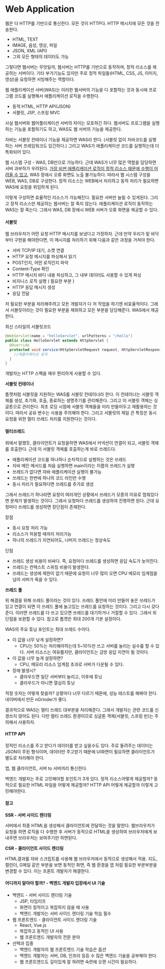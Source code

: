 # Web Application



웹은 다 HTTP를 기반으로 통신한다. 모든 것이 HTTP다. HTTP 메시지에 모든 것을 전송한다.

- HTML, TEXT
- IMAGE, 음성, 영상, 파일
- JSON, XML (API)
- 그외 모든 형태의 데이터도 가능



그렇다면 웹서버는 무엇일까, 웹서버는 HTTP를 기반으로 동작하며, 정적 리소스를 제공하는 서버이다. 기타 부가기능도 있지만 주로 정적 파일들(HTML, CSS, JS, 이미지, 영상)을 요청하면 서빙해주는 역할이다.

웹 애플리케이션 서버(WAS)는 이러한 웹서버의 기능을 다 포함하는 것과 동시에 프로그램 코드를 실행해서 애플리케이션 로직을 수행한다.

- 동적 HTML, HTTP API(JSON)
- 서블릿, JSP, 스프링 MVC

사실 웹서버와 웹어플리케이션 서버의 차이는 모호하긴 하다. 웹서버도 프로그램을 실행하는 기능을 포함하기도 하고, WAS도 웹 서버의 기능을 제공한다.

자바는 서블릿 컨테이너 기능을 제공하면 WAS라 한다. (서블릿 없이 자바코드를 실행하는 서버 프레임워크도 있긴하다.) 그리고 WAS가 애플리케이션 코드를 실행하는데 더 특화되어 있다.

웹 시스템 구성 - WAS, DB만으로 가능하다. 근데 WAS가 너무 많은 역할을 담당하면 서버 과부하가 우려된다. <u>가장 비싼 애플리케이션 로직이 정적 리소스 때문에 수행이 어려울 수 있고</u>, WAS 장애시 오류 화면도 노출 불가능하다. 따라서 웹 시스템 구성을 WEB, WAS, DB로 구성한다. 정적 리소스는 WEB에서 처리하고 동적 처리가 필요하면 WAS에 요청을 위임하게 된다.

이렇게 구성하면 효율적인 리소스가 가능해진다. 필요한 서버만 늘릴 수 있게된다. 그리고 정적 리소스만 제공하는 웹서버는 잘 죽지 않는다. 애플리케이션 로직이 동작하는 WAS는 잘 죽는다. 그래서  WAS, DB 장애시  WEB 서버가 오류 화면을 제공할 수 있다.



#### 서블릿

웹 브라우저가 어떤 요청 HTTP 메시지를 보냈다고 가정하자. 근데 만약 우리가 밑 바닥부터 구현을 해야한다면, 이 메시지를 처리하기 위해 다음과 같은 과정을 거쳐야 한다.

- 서버 TCP/IP 대기, 소켓 연결
- HTTP 요청 메시지를 파싱해서 읽기
- POST인지, 어떤 로직인지 파악
- Content-Type 확인
- HTTP 메시지 바디 내용 파싱하고, 그 내부 데이터도 사용할 수 있게 파싱
- 비지니스 로직 실행 ( 필요한 부분 )
- HTTP 응답 메시지 생성
- 응답 전달

저 필요한 부분을 처리해주려고 모든 개발자가 다 저 작업을 하기엔 비효율적이다. 그래서 서블릿이라는 것이 필요한 부분을 제외하고 모든 부분을 담당해준다. WAS에서 제공한다.

최신 스타일의 서블릿코드

```java
@WebServlet(name = "helloServlet", urlPatterns = "/hello")
public class HelloServlet extends HttpServlet {
  @Override
  protected void service(HttpServletRequest request, HttpServletResponse response){
    //애플리케이션 로직
  }
}
```

개발자는 HTTP 스펙을 매우 편리하게 사용할 수 있다.



**서블릿 컨테이너**

톰캣처럼 서블릿을 지원하는 WAS를 서블릿 컨테이너라 한다. 이 컨테이너는 서블릿 객체를 생성, 초기화, 호출, 종료하는 생명주기를 관리해준다. 그리고 이 서블릿 객체는 싱글톤으로 관리한다. 최초 로딩 시점에 서블릿 객체들을 미리 만들어두고 재활용하는 것이다. 따라서 공유 변수는 사용을 주의해야 한다. 그리고 서블릿의  제일 큰 특징은 동시 요청을 위한 멀티 쓰레드 처리를 지원한다는 것이다.



#### 멀티쓰레드

위에서 말했듯, 클라이언트가 요청을하면 WAS에서 커넥션이 연결이 되고, 서블릿 객체를 호출한다. 근데 이 서블릿 객체를 호출하는게 바로 쓰레드다.

- 애플리케이션 코드를 하나하나 순차적으로 실행하는 것은 쓰레드
- 자바 메인 메서드를 처음 실행하면 main이라는 이름의 쓰레드가 실행
- 쓰레드가 없다면 자바 애플리케이션 실행이 불가능
- 쓰레드는 한번에 하나의 코드 라인만 수행
- 동시 처리가 필요하다면 쓰레드를 추가로 생성

그래서 쓰레드가 하나라면 요청이 여러개인 상황에서 쓰레드가 모종의 이유로 멈춰있다면 문제가 발생하는 것이다. 그래서 요청마다 쓰레드를 생성하여 진행하면 된다. 근데 요청마다 쓰레드를 생성하면 장단점이 존재한다.

장점

- 동시 요청 처리 가능
- 리소스가 허용할 때까지 처리가능
- 하나의 쓰레드가 지연되어도, 나머지 쓰레드는 정상속도

단점

- 쓰레드 생성 비용이 비싸다. 즉, 요청마다 쓰레드를 생성하면 응답 속도가 늦어진다.
- 쓰레드는 컨텍스트 스위칭 비용이 발생한다.
- 쓰레드는 생성에 제한이 없기 때문에 요청이 너무 많이 오면 CPU 메모리 임계점을 넘어 서버가 죽을 수 있다.



**쓰레드 풀**

위 해결을 위해 쓰레드 풀이라는 것이 있다. 쓰레드 풀안에 미리 만들어 놓은 쓰레드가 있고 연결이 되면 이 쓰레드 풀에 놀고있는 쓰레드를 요청하는 것이다. 그리고 다시 갖다준다. 이러면 쓰레드를 다 쓰고 있으면 쓰레드를 대기하거나 거절할 수 있다. 그래서 위 단점을 보완할 수 있다. 참고로 톰캣은 최대 200개 기본 설정이다.

WAS의 주요 튜닝 포인트는 최대 쓰레드 수이다.

- 이 값을 너무 낮게 설정하면?
  - CPU는 50%는 처리해야하는데 5~10%만 쓰고 서버를 늘리는 실수를 할 수 있다. 서버 리소스는 여유롭지만, 클라이언트는 금방 응답 지연이 될 것이다.
- 이 값을 너무 높게 설정하면?
  - CPU, 메모리 리소스 임계점 초과로 서버가 다운될 수 있다.
- 장애 발생시?
  - 클라우드면 일단 서버부터 늘리고, 이후에 튜닝
  - 클라우드가 아니면 열심히 튜닝

적정 숫자는 어떻게 찾을까? 상황마다 너무 다르기 때문에, 성능 테스트를 해봐야 한다. 네이버에서 만든 nGrinder가 좋다.

결과적으로 WAS는 멀티 쓰레드 대부분을 처리해준다. 그래서 개발자는 관련 코드를 신경쓰지 않아도 된다. 다만 멀티 쓰레드 환경이므로 싱글톤 객체(서블릿, 스프링 빈)는 주의해서 사용하자.



#### HTTP API

정적인 리소스를 주고 받다가 데이터를 받고 싶을수도 있다. 주로 돌려주는 데이터는 JSON이 주된 형식이며, 데이터만 주고받기 때문에 UI화면이 필요하면 클라이언트가 별도로 처리해야 한다.

앱, 웹 클라이언트, 서버 to 서버끼리 통신한다.

백엔드 개발자는 주로 고민해야할 포인트가 3개 있다. 정적 리소스어떻게 제공할까? 동적으로 필요한 HTML 파일을 어떻게 제공할까? HTTP API 어떻게 제공할까 이렇게 고민해야한다.



#### 참고

**SSR - 서버 사이드 렌더링**

서버에서 최종 HTML을 생성해서 클라이언트에 전달하는 것을 말한다. 웹브라우저가 요청을 하면 로직을 다 수행한 후 서버가 동적으로 HTML을 생성하여 브라우저에게 보내주면 브라우저는 보여주기만 하면된다.

**CSR - 클라이언트 사이드 렌더링**

HTML결과를 자바 스크립트를 사용해 웹 브라우저에서 동적으로 생성해서 적용. 지도, 캘린더, G메일 같은 부분을 보면 동적인 화면, 즉 웹 환경을 앱 처럼 필요한 부분부분을 변경할 수 있다. 이는 프론트 개발자가 해결한다.



#### 어디까지 알아야 할까? - 백엔드 개발자 입장에서 UI 기술

- 백엔드 - 서버 사이드 렌더링 기술
  - JSP, 타임리프
  - 화면이 정적이고 복잡하지 않을 때 사용
  - 백엔드 개발자는 서버 사이드 렌더링 기술 학습 필수
- 웹 프론트엔드 - 클라이언트 사이드 렌더링 기술
  - React, Vue.js
  - 복잡하고 동적인 UI 사용
  - 웹 프론트엔드 개발자의 전문 분야
- 선택과 집중
  - 백엔드 개발자의 웹 프론트엔드 기술 학습은 옵션
  - 백엔드 개발자는 서버, DB, 인프라 등등 수 많은 백엔드 기술을 공부해야 한다.
  - 웹 프론트엔드도 깊이있게 잘 하려면 숙련에 오랜 시간이 필요하다.